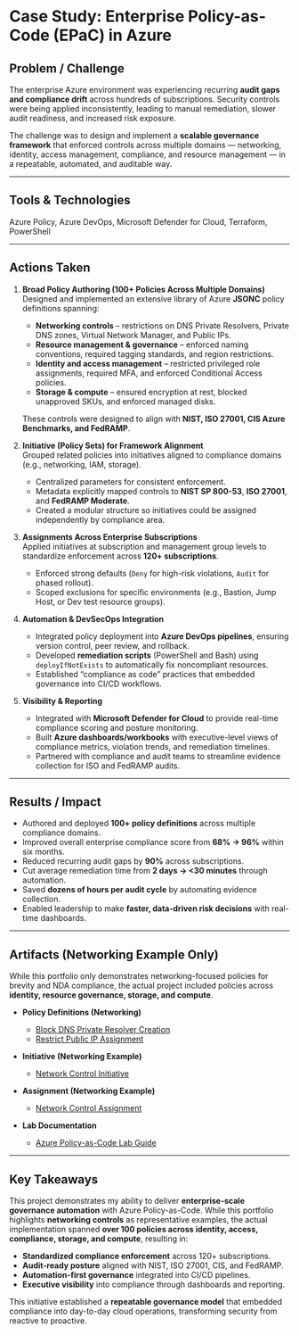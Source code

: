 # Case Study: Enterprise Policy-as-Code (EPaC) in Azure

## Problem / Challenge
The enterprise Azure environment was experiencing recurring **audit gaps and compliance drift** across hundreds of subscriptions. Security controls were being applied inconsistently, leading to manual remediation, slower audit readiness, and increased risk exposure.  

The challenge was to design and implement a **scalable governance framework** that enforced controls across multiple domains — networking, identity, access management, compliance, and resource management — in a repeatable, automated, and auditable way.

---

## Tools & Technologies
Azure Policy, Azure DevOps, Microsoft Defender for Cloud, Terraform, PowerShell  

---

## Actions Taken
1. **Broad Policy Authoring (100+ Policies Across Multiple Domains)**  
   Designed and implemented an extensive library of Azure **JSONC** policy definitions spanning:  
   - **Networking controls** – restrictions on DNS Private Resolvers, Private DNS zones, Virtual Network Manager, and Public IPs.  
   - **Resource management & governance** – enforced naming conventions, required tagging standards, and region restrictions.  
   - **Identity and access management** – restricted privileged role assignments, required MFA, and enforced Conditional Access policies.  
   - **Storage & compute** – ensured encryption at rest, blocked unapproved SKUs, and enforced managed disks.  

   These controls were designed to align with **NIST, ISO 27001, CIS Azure Benchmarks, and FedRAMP**.

2. **Initiative (Policy Sets) for Framework Alignment**  
   Grouped related policies into initiatives aligned to compliance domains (e.g., networking, IAM, storage).  
   - Centralized parameters for consistent enforcement.  
   - Metadata explicitly mapped controls to **NIST SP 800-53**, **ISO 27001**, and **FedRAMP Moderate**.  
   - Created a modular structure so initiatives could be assigned independently by compliance area.

3. **Assignments Across Enterprise Subscriptions**  
   Applied initiatives at subscription and management group levels to standardize enforcement across **120+ subscriptions**.  
   - Enforced strong defaults (`Deny` for high-risk violations, `Audit` for phased rollout).  
   - Scoped exclusions for specific environments (e.g., Bastion, Jump Host, or Dev test resource groups).  

4. **Automation & DevSecOps Integration**  
   - Integrated policy deployment into **Azure DevOps pipelines**, ensuring version control, peer review, and rollback.  
   - Developed **remediation scripts** (PowerShell and Bash) using `deployIfNotExists` to automatically fix noncompliant resources.  
   - Established “compliance as code” practices that embedded governance into CI/CD workflows.  

5. **Visibility & Reporting**  
   - Integrated with **Microsoft Defender for Cloud** to provide real-time compliance scoring and posture monitoring.  
   - Built **Azure dashboards/workbooks** with executive-level views of compliance metrics, violation trends, and remediation timelines.  
   - Partnered with compliance and audit teams to streamline evidence collection for ISO and FedRAMP audits.

---

## Results / Impact
- Authored and deployed **100+ policy definitions** across multiple compliance domains.  
- Improved overall enterprise compliance score from **68% → 96%** within six months.  
- Reduced recurring audit gaps by **90%** across subscriptions.  
- Cut average remediation time from **2 days → <30 minutes** through automation.  
- Saved **dozens of hours per audit cycle** by automating evidence collection.  
- Enabled leadership to make **faster, data-driven risk decisions** with real-time dashboards.  

---

## Artifacts (Networking Example Only)
While this portfolio only demonstrates networking-focused policies for brevity and NDA compliance, the actual project included policies across **identity, resource governance, storage, and compute**.  

- **Policy Definitions (Networking)**  
  - [Block DNS Private Resolver Creation](../labs/azure-epac-lab/policies/definitions/block-dnspr-creation.jsonc)  
  - [Restrict Public IP Assignment](../labs/azure-epac-lab/policies/definitions/restrict-public-ip.jsonc)  

- **Initiative (Networking Example)**  
  - [Network Control Initiative](../labs/azure-epac-lab/policies/initiatives/network-control-initiative.jsonc)  

- **Assignment (Networking Example)**  
  - [Network Control Assignment](../labs/azure-epac-lab/policies/assignments/network-control-assignment.jsonc)  

- **Lab Documentation**  
  - [Azure Policy-as-Code Lab Guide](../labs/azure-epac-lab/README.md)  

---

## Key Takeaways
This project demonstrates my ability to deliver **enterprise-scale governance automation** with Azure Policy-as-Code. While this portfolio highlights **networking controls** as representative examples, the actual implementation spanned **over 100 policies across identity, access, compliance, storage, and compute**, resulting in:  
- **Standardized compliance enforcement** across 120+ subscriptions.  
- **Audit-ready posture** aligned with NIST, ISO 27001, CIS, and FedRAMP.  
- **Automation-first governance** integrated into CI/CD pipelines.  
- **Executive visibility** into compliance through dashboards and reporting.  

This initiative established a **repeatable governance model** that embedded compliance into day-to-day cloud operations, transforming security from reactive to proactive.
